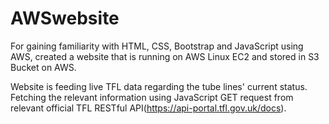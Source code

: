 # AWSwebsite
For gaining familiarity with HTML, CSS, Bootstrap and JavaScript using AWS, created a website that is running on AWS Linux EC2 and stored in S3 Bucket on AWS. 

Website is feeding live TFL data regarding the tube lines' current status. Fetching the relevant information using JavaScript GET request from relevant official TFL RESTful API(https://api-portal.tfl.gov.uk/docs).



